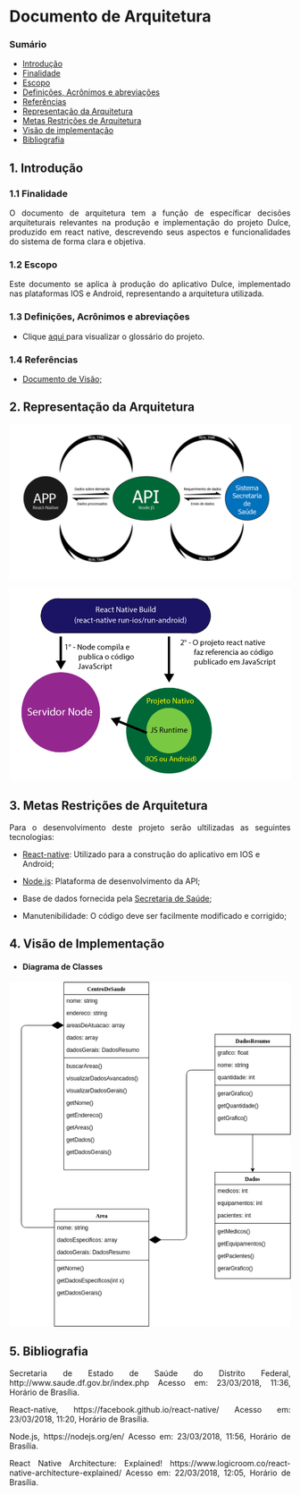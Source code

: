 # Documento de Arquitetura

### Sumário
<ul>
<li><a href="#Introdução">Introdução</a></li>
<li><a href="#Finalidade">Finalidade</a></li>
<li><a href="#Escopo">Escopo</a></li>
<li><a href="#Definições">Definições, Acrônimos e abreviações</a></li>
<li><a href="#Referências">Referências</a></li>
<li><a href="#Representação">Representação da Arquitetura</a></li>
<li><a href="#Metas">Metas Restrições de Arquitetura</a></li>
<li><a href="#Implementação">Visão de implementação</a></li>
<li><a href="#Referencia">Bibliografia</a></li>
</ul>

<div name = "Introdução" id = "Introdução"></div>

 <div name= "Finalidade" id= "Finalidade"></div>

## 1. Introdução

### 1.1 Finalidade
<div style ="text-align: justify">
  <p>
      O documento de arquitetura tem a função de específicar decisões arquiteturais relevantes na produção e implementação do projeto Dulce, produzido em react native, descrevendo seus aspectos e funcionalidades do sistema de forma clara e objetiva.
  </p>
</div>


<div name= "Escopo" id= "Escopo"></div>

### 1.2 Escopo
<div style ="text-align: justify">
  <p>
      Este documento se aplica à produção do aplicativo Dulce, implementado nas plataformas IOS e Android, representando a arquitetura utilizada.
  </p>
</div>

<div name= "Definições" id= "Definições"></div>

### 1.3 Definições, Acrônimos e abreviações



* <p> Clique <a href= ""> aqui </a> para visualizar o glossário do projeto.
  </p>


<div name= "Referências" id= "Referências"></div>

### 1.4 Referências

* <a href= "https:///github.com/fga-gpp-mds/AGR-APP-react-native/blob/master/docs/visao.md"> Documento de Visão;</a>


<div name= "Representação" id= "Representação"></div>

## 2. Representação da Arquitetura

<div style ="text-align: justify">
  <p>
    <img src ="img/diagrama.png">
    </p>
  <p>
    <img src ="img/reactdiagrama.png">
  </p>
</div>

<div name= "Metas" id= "Metas"></div>

## 3. Metas Restrições de Arquitetura

<div style ="text-align: justify">
  <p>
    Para o desenvolvimento deste projeto serão ultilizadas as seguintes tecnologias:
  </p>
</div>

* <a href ="https://facebook.github.io/react-native/"> React-native</a>: Utilizado para a construção do aplicativo em IOS e Android;

* <a href ="https://nodejs.org/en/">Node.js</a>: Plataforma de desenvolvimento da API;

* Base de dados fornecida pela <a href ="http://www.saude.df.gov.br/index.php">Secretaria de Saúde</a>;

* Manutenibilidade: O código deve ser facilmente modificado e corrigido;

<div name= "Implementação" id= "Implementação"></div>

## 4. Visão de Implementação
* #### Diagrama de Classes
<div style ="text-align: justify">
  <p>
    <img src="img/Diagrama-classes.png">
  </p>
</div>


<div name= "Referencia" id= "referencia"></div>

## 5. Bibliografia

<div style ="text-align: justify">
  <p>
    Secretaria de Estado de Saúde do Distrito Federal, http://www.saude.df.gov.br/index.php Acesso em: 23/03/2018, 11:36, Horário de Brasília.
  </p>
  <p>
    React-native, https://facebook.github.io/react-native/ Acesso em: 23/03/2018, 11:20, Horário de Brasília.
  </p>
  <p>
    Node.js, https://nodejs.org/en/ Acesso em: 23/03/2018, 11:56, Horário de Brasília.
  </p>
  <p>
    React Native Architecture: Explained! https://www.logicroom.co/react-native-architecture-explained/ Acesso em: 22/03/2018, 12:05, Horário de Brasília.
  </p>
</div>
